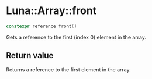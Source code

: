 # Luna::Array::front

```c++
constexpr reference front()
```

Gets a reference to the first (index 0) element in the array. 



## Return value
Returns a reference to the first element in the array. 

